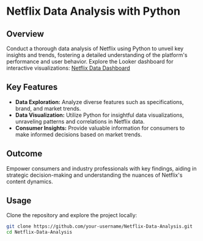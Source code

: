 # Netflix Data Analysis with Python

## Overview

Conduct a thorough data analysis of Netflix using Python to unveil key insights and trends, fostering a detailed understanding of the platform's performance and user behavior. Explore the Looker dashboard for interactive visualizations: [Netflix Data Dashboard](https://lookerstudio.google.com/s/sPQhrYx7xGg)

## Key Features

- **Data Exploration:** Analyze diverse features such as specifications, brand, and market trends.
- **Data Visualization:** Utilize Python for insightful data visualizations, unraveling patterns and correlations in Netflix data.
- **Consumer Insights:** Provide valuable information for consumers to make informed decisions based on market trends.

## Outcome

Empower consumers and industry professionals with key findings, aiding in strategic decision-making and understanding the nuances of Netflix's content dynamics.

## Usage

Clone the repository and explore the project locally:

```bash
git clone https://github.com/your-username/Netflix-Data-Analysis.git
cd Netflix-Data-Analysis

